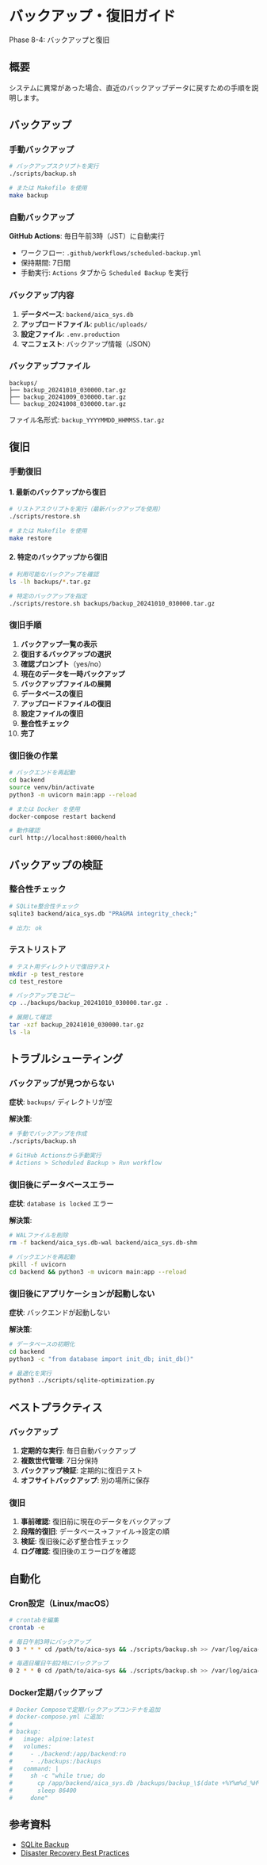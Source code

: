 # バックアップ・復旧ガイド

Phase 8-4: バックアップと復旧

## 概要

システムに異常があった場合、直近のバックアップデータに戻すための手順を説明します。

## バックアップ

### 手動バックアップ

```bash
# バックアップスクリプトを実行
./scripts/backup.sh

# または Makefile を使用
make backup
```

### 自動バックアップ

**GitHub Actions**: 毎日午前3時（JST）に自動実行

- ワークフロー: `.github/workflows/scheduled-backup.yml`
- 保持期間: 7日間
- 手動実行: `Actions` タブから `Scheduled Backup` を実行

### バックアップ内容

1. **データベース**: `backend/aica_sys.db`
2. **アップロードファイル**: `public/uploads/`
3. **設定ファイル**: `.env.production`
4. **マニフェスト**: バックアップ情報（JSON）

### バックアップファイル

```
backups/
├── backup_20241010_030000.tar.gz
├── backup_20241009_030000.tar.gz
└── backup_20241008_030000.tar.gz
```

ファイル名形式: `backup_YYYYMMDD_HHMMSS.tar.gz`

## 復旧

### 手動復旧

#### 1. 最新のバックアップから復旧

```bash
# リストアスクリプトを実行（最新バックアップを使用）
./scripts/restore.sh

# または Makefile を使用
make restore
```

#### 2. 特定のバックアップから復旧

```bash
# 利用可能なバックアップを確認
ls -lh backups/*.tar.gz

# 特定のバックアップを指定
./scripts/restore.sh backups/backup_20241010_030000.tar.gz
```

### 復旧手順

1. **バックアップ一覧の表示**
2. **復旧するバックアップの選択**
3. **確認プロンプト**（yes/no）
4. **現在のデータを一時バックアップ**
5. **バックアップファイルの展開**
6. **データベースの復旧**
7. **アップロードファイルの復旧**
8. **設定ファイルの復旧**
9. **整合性チェック**
10. **完了**

### 復旧後の作業

```bash
# バックエンドを再起動
cd backend
source venv/bin/activate
python3 -m uvicorn main:app --reload

# または Docker を使用
docker-compose restart backend

# 動作確認
curl http://localhost:8000/health
```

## バックアップの検証

### 整合性チェック

```bash
# SQLite整合性チェック
sqlite3 backend/aica_sys.db "PRAGMA integrity_check;"

# 出力: ok
```

### テストリストア

```bash
# テスト用ディレクトリで復旧テスト
mkdir -p test_restore
cd test_restore

# バックアップをコピー
cp ../backups/backup_20241010_030000.tar.gz .

# 展開して確認
tar -xzf backup_20241010_030000.tar.gz
ls -la
```

## トラブルシューティング

### バックアップが見つからない

**症状**: `backups/` ディレクトリが空

**解決策**:
```bash
# 手動でバックアップを作成
./scripts/backup.sh

# GitHub Actionsから手動実行
# Actions > Scheduled Backup > Run workflow
```

### 復旧後にデータベースエラー

**症状**: `database is locked` エラー

**解決策**:
```bash
# WALファイルを削除
rm -f backend/aica_sys.db-wal backend/aica_sys.db-shm

# バックエンドを再起動
pkill -f uvicorn
cd backend && python3 -m uvicorn main:app --reload
```

### 復旧後にアプリケーションが起動しない

**症状**: バックエンドが起動しない

**解決策**:
```bash
# データベースの初期化
cd backend
python3 -c "from database import init_db; init_db()"

# 最適化を実行
python3 ../scripts/sqlite-optimization.py
```

## ベストプラクティス

### バックアップ

1. **定期的な実行**: 毎日自動バックアップ
2. **複数世代管理**: 7日分保持
3. **バックアップ検証**: 定期的に復旧テスト
4. **オフサイトバックアップ**: 別の場所に保存

### 復旧

1. **事前確認**: 復旧前に現在のデータをバックアップ
2. **段階的復旧**: データベース→ファイル→設定の順
3. **検証**: 復旧後に必ず整合性チェック
4. **ログ確認**: 復旧後のエラーログを確認

## 自動化

### Cron設定（Linux/macOS）

```bash
# crontabを編集
crontab -e

# 毎日午前3時にバックアップ
0 3 * * * cd /path/to/aica-sys && ./scripts/backup.sh >> /var/log/aica-sys-backup.log 2>&1

# 毎週日曜日午前2時にバックアップ
0 2 * * 0 cd /path/to/aica-sys && ./scripts/backup.sh >> /var/log/aica-sys-backup.log 2>&1
```

### Docker定期バックアップ

```bash
# Docker Composeで定期バックアップコンテナを追加
# docker-compose.yml に追加:
#
# backup:
#   image: alpine:latest
#   volumes:
#     - ./backend:/app/backend:ro
#     - ./backups:/backups
#   command: |
#     sh -c "while true; do
#       cp /app/backend/aica_sys.db /backups/backup_\$(date +%Y%m%d_%H%M%S).db
#       sleep 86400
#     done"
```

## 参考資料

- [SQLite Backup](https://www.sqlite.org/backup.html)
- [Disaster Recovery Best Practices](https://cloud.google.com/architecture/dr-scenarios-planning-guide)
